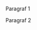 <html>
  
<head>
<title>titlu pagina index</title>
</head>

<body>
  <p>Paragraf 1</p>
  <p>Paragraf 2</p>
</body>

</html>
